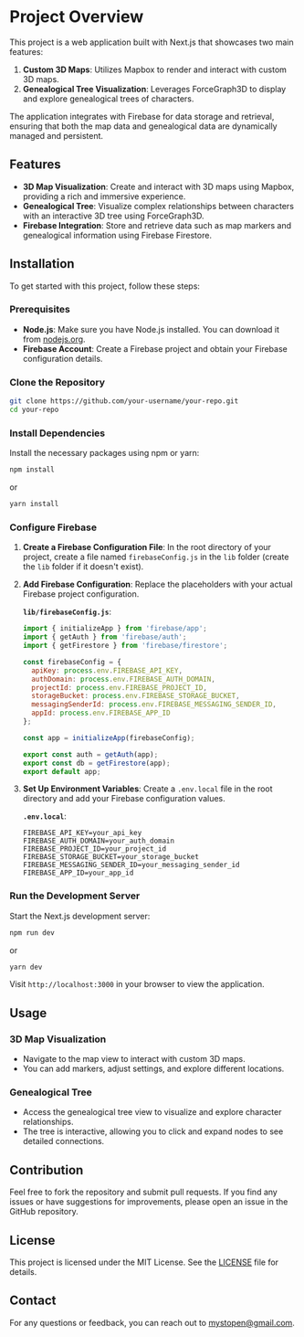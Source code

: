 
# Project Overview

This project is a web application built with Next.js that showcases two main features:

1. **Custom 3D Maps**: Utilizes Mapbox to render and interact with custom 3D maps.
2. **Genealogical Tree Visualization**: Leverages ForceGraph3D to display and explore genealogical trees of characters.

The application integrates with Firebase for data storage and retrieval, ensuring that both the map data and genealogical data are dynamically managed and persistent.

## Features

- **3D Map Visualization**: Create and interact with 3D maps using Mapbox, providing a rich and immersive experience.
- **Genealogical Tree**: Visualize complex relationships between characters with an interactive 3D tree using ForceGraph3D.
- **Firebase Integration**: Store and retrieve data such as map markers and genealogical information using Firebase Firestore.

## Installation

To get started with this project, follow these steps:

### Prerequisites

- **Node.js**: Make sure you have Node.js installed. You can download it from [nodejs.org](https://nodejs.org/).
- **Firebase Account**: Create a Firebase project and obtain your Firebase configuration details.

### Clone the Repository

```bash
git clone https://github.com/your-username/your-repo.git
cd your-repo
```

### Install Dependencies

Install the necessary packages using npm or yarn:

```bash
npm install
```

or

```bash
yarn install
```

### Configure Firebase

1. **Create a Firebase Configuration File**: In the root directory of your project, create a file named `firebaseConfig.js` in the `lib` folder (create the `lib` folder if it doesn't exist).

2. **Add Firebase Configuration**: Replace the placeholders with your actual Firebase project configuration.

   **`lib/firebaseConfig.js`**:
   
   ```javascript
   import { initializeApp } from 'firebase/app';
   import { getAuth } from 'firebase/auth';
   import { getFirestore } from 'firebase/firestore';

   const firebaseConfig = {
     apiKey: process.env.FIREBASE_API_KEY,
     authDomain: process.env.FIREBASE_AUTH_DOMAIN,
     projectId: process.env.FIREBASE_PROJECT_ID,
     storageBucket: process.env.FIREBASE_STORAGE_BUCKET,
     messagingSenderId: process.env.FIREBASE_MESSAGING_SENDER_ID,
     appId: process.env.FIREBASE_APP_ID
   };

   const app = initializeApp(firebaseConfig);

   export const auth = getAuth(app);
   export const db = getFirestore(app);
   export default app;
   ```

3. **Set Up Environment Variables**: Create a `.env.local` file in the root directory and add your Firebase configuration values.

   **`.env.local`**:
   
   ```env
   FIREBASE_API_KEY=your_api_key
   FIREBASE_AUTH_DOMAIN=your_auth_domain
   FIREBASE_PROJECT_ID=your_project_id
   FIREBASE_STORAGE_BUCKET=your_storage_bucket
   FIREBASE_MESSAGING_SENDER_ID=your_messaging_sender_id
   FIREBASE_APP_ID=your_app_id
   ```

### Run the Development Server

Start the Next.js development server:

```bash
npm run dev
```

or

```bash
yarn dev
```

Visit `http://localhost:3000` in your browser to view the application.

## Usage

### 3D Map Visualization

- Navigate to the map view to interact with custom 3D maps.
- You can add markers, adjust settings, and explore different locations.

### Genealogical Tree

- Access the genealogical tree view to visualize and explore character relationships.
- The tree is interactive, allowing you to click and expand nodes to see detailed connections.

## Contribution

Feel free to fork the repository and submit pull requests. If you find any issues or have suggestions for improvements, please open an issue in the GitHub repository.

## License

This project is licensed under the MIT License. See the [LICENSE](LICENSE) file for details.

## Contact

For any questions or feedback, you can reach out to [mystopen@gmail.com](mailto:mystopen@gmail.com).

